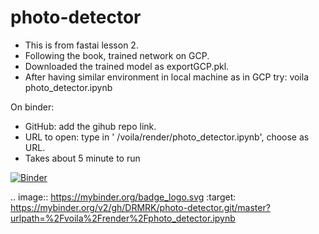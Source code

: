# photo-detector
- This is from fastai lesson 2.
- Following the book, trained network on GCP.
- Downloaded the trained model as exportGCP.pkl.
- After having similar environment in local machine  as  in GCP try: voila photo_detector.ipynb
 

On binder: 
- GitHub: add the gihub repo link.
- URL to open: type in ' /voila/render/photo_detector.ipynb',  choose as URL.
- Takes about 5 minute to run 

[![Binder](https://mybinder.org/badge_logo.svg)](https://mybinder.org/v2/gh/DRMRK/photo-detector.git/master?urlpath=%2Fvoila%2Frender%2Fphoto_detector.ipynb)

.. image:: https://mybinder.org/badge_logo.svg
 :target: https://mybinder.org/v2/gh/DRMRK/photo-detector.git/master?urlpath=%2Fvoila%2Frender%2Fphoto_detector.ipynb


